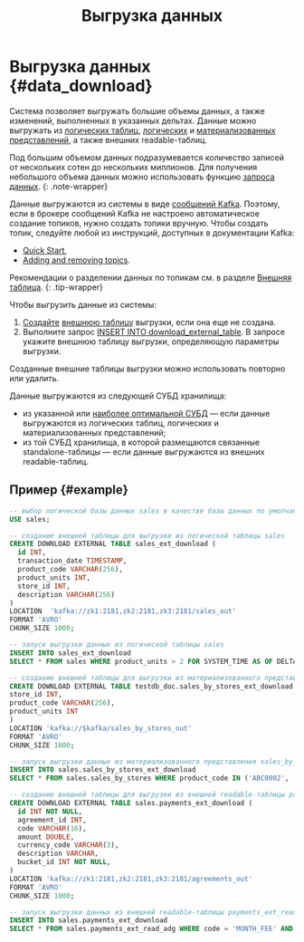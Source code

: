 ﻿---
layout: default
title: Выгрузка данных
nav_order: 5
parent: Работа с системой
has_children: false
---

# Выгрузка данных {#data_download}

Система позволяет выгружать большие объемы данных, а также изменений, выполненных 
в указанных дельтах. Данные можно выгружать из [логических таблиц](../../overview/main_concepts/logical_table/logical_table.md), 
[логических](../../overview/main_concepts/logical_view/logical_view.md) и 
[материализованных представлений](../../overview/main_concepts/materialized_view/materialized_view.md), а также 
внешних readable-таблиц.

Под большим объемом данных подразумевается количество записей от нескольких сотен до нескольких миллионов.
Для получения небольшого объема данных можно использовать функцию [запроса данных](../data_reading/data_reading.md).
{: .note-wrapper}

Данные выгружаются из системы в виде [сообщений Kafka](../../reference/upload_format/upload_format.md).
Поэтому, если в брокере сообщений Kafka не настроено автоматическое создание топиков, нужно создать топики вручную.
Чтобы создать топик, следуйте любой из инструкций, доступных в документации Kafka:
* [Quick Start](https://kafka.apache.org/documentation/#quickstart),
* [Adding and removing topics](https://kafka.apache.org/documentation/#basic_ops_add_topic).

Рекомендации о разделении данных по топикам см. в разделе [Внешняя таблица](../../overview/main_concepts/external_table/external_table.md).
{: .tip-wrapper}

Чтобы выгрузить данные из системы:
1. [Создайте](../../reference/sql_plus_requests/CREATE_DOWNLOAD_EXTERNAL_TABLE/CREATE_DOWNLOAD_EXTERNAL_TABLE.md) 
    [внешнюю таблицу](../../overview/main_concepts/external_table/external_table.md) 
    выгрузки, если она еще не создана.
2. Выполните запрос [INSERT INTO download_external_table](../../reference/sql_plus_requests/INSERT_INTO_download_external_table/INSERT_INTO_download_external_table.md). 
   В запросе укажите внешнюю таблицу выгрузки, определяющую параметры выгрузки.

Созданные внешние таблицы выгрузки можно использовать повторно или удалить.

Данные выгружаются из следующей СУБД хранилища:
* из указанной или [наиболее оптимальной СУБД](../../../working_with_system/data_reading/routing/routing.md) —
  если данные выгружаются из логических таблиц, логических и
  материализованных представлений;
* из той СУБД хранилища, в которой размещаются связанные standalone-таблицы — если данные выгружаются из внешних
  readable-таблиц.

## Пример {#example}
```sql
-- выбор логической базы данных sales в качестве базы данных по умолчанию
USE sales;

-- создание внешней таблицы для выгрузки из логической таблицы sales
CREATE DOWNLOAD EXTERNAL TABLE sales_ext_download (
  id INT,
  transaction_date TIMESTAMP,
  product_code VARCHAR(256),
  product_units INT,
  store_id INT,
  description VARCHAR(256)
)
LOCATION  'kafka://zk1:2181,zk2:2181,zk3:2181/sales_out'
FORMAT 'AVRO'
CHUNK_SIZE 1000;

-- запуск выгрузки данных из логической таблицы sales
INSERT INTO sales_ext_download 
SELECT * FROM sales WHERE product_units > 2 FOR SYSTEM_TIME AS OF DELTA_NUM 10;

-- создание внешней таблицы для выгрузки из материализованного представления sales_by_stores
CREATE DOWNLOAD EXTERNAL TABLE testdb_doc.sales_by_stores_ext_download (
store_id INT,
product_code VARCHAR(256),
product_units INT
)
LOCATION 'kafka://$kafka/sales_by_stores_out'
FORMAT 'AVRO'
CHUNK_SIZE 1000;

-- запуск выгрузки данных из материализованного представления sales_by_stores
INSERT INTO sales.sales_by_stores_ext_download
SELECT * FROM sales.sales_by_stores WHERE product_code IN ('ABC0002', 'ABC0003', 'ABC0004') DATASOURCE_TYPE = 'adqm';

-- создание внешней таблицы для выгрузки из внешней readable-таблицы payments_ext_read_adg
CREATE DOWNLOAD EXTERNAL TABLE sales.payments_ext_download (
  id INT NOT NULL,
  agreement_id INT,
  code VARCHAR(16),
  amount DOUBLE,
  currency_code VARCHAR(3),
  description VARCHAR,
  bucket_id INT NOT NULL,
)
LOCATION 'kafka://zk1:2181,zk2:2181,zk3:2181/agreements_out'
FORMAT 'AVRO'
CHUNK_SIZE 1000;

-- запуск выгрузки данных из внешней readable-таблицы payments_ext_read_adg
INSERT INTO sales.payments_ext_download
SELECT * FROM sales.payments_ext_read_adg WHERE code = 'MONTH_FEE' AND agreement_id BETWEEN 100 AND 150;
```